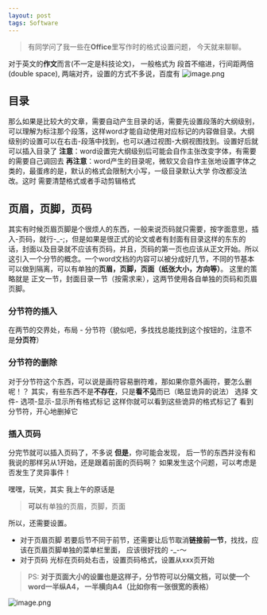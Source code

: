 ```yaml
---
layout: post
tags: Software
---
```


> 有同学问了我一些在**Office**里写作时的格式设置问题， 今天就来聊聊。

对于英文的**作文**而言(不一定是科技论文)， 一般格式为 段首不缩进，行间距两倍(double space), 两端对齐，设置的方式不多说，百度有
![image.png](http://upload-images.jianshu.io/upload_images/10532482-73f7f6bd6d294832.png)


## 目录
那么如果是比较大的文章，需要自动产生目录的话，需要先设置段落的大纲级别，可以理解为标注那个段落，这样word才能自动使用对应标记的内容做目录。大纲级别的设置可以在右击-段落中找到，也可以通过视图-大纲视图找到。设置好后就可以插入目录了
**注意**：word设置完大纲级别后可能会自作主张改变字体，有需要的需要自己调回去
**再注意**：word产生的目录呢，微软又会自作主张地设置字体之类的，最蛋疼的是，默认的格式会限制大小写，一级目录默认大学 你改都没法改。这时 需要清楚格式或者手动剪辑格式


## 页眉，页脚，页码
其实有时候页眉页脚是个很烦人的东西，一般来说页码就只需要，按字面意思，插入-页码，就行-_-;，但是如果是很正式的论文或者有封面有目录这样的东东的话，封面以及目录就不应该有页码，并且，页码的第一页也应该从正文开始。所以 这引入一个分节的概念。一个word文档的内容可以被分成好几节，不同的节基本可以做到隔离，可以有单独的**页眉，页脚，页面（纸张大小，方向等）**。
这里的策略就是 正文一节，封面目录一节（按需求来），这两节使用各自单独的页码和页眉页脚。

### 分节符的插入
在两节的交界处，布局 - 分节符（貌似吧，多找找总能找到这个按钮的，注意不是**分页符**）

### 分节符的删除
对于分节符这个东西，可以说是画符容易删符难，那如果你意外画符，要怎么删呢！？
其实，有些东西不是**不存在**，只是**看不见**而已（略显诡异的说法）
选择 文件- 选项-显示-显示所有格式标记 
这样你就可以看到这些诡异的格式标记了
看到分节符，开心地删掉它

### 插入页码
分完节就可以插入页码了，不多说
**但是**，你可能会发现， 后一节的东西并没有和我说的那样另从1开始，还是跟着前面的页码啊？
如果发生这个问题，可以考虑是否发生了灵异事件！

嘿嘿，玩笑，其实 我上午的原话是
> **可以**有单独的页眉，页脚，页面

所以，还需要设置。
- 对于页眉页脚
若要后节不同于前节，还需要让后节取消**链接前一节**，找找，应该在页眉页脚单独的菜单栏里面， 应该很好找的 -_-～
- 对于页码
光标在页码处右击，设置页码格式，设置从xxx页开始

> PS: **对于页面大小的设置也是这样子，分节符可以分隔文档，可以使一个word一半纵A4， 一半横向A4（比如你有一张很宽的表格）**

![image.png](http://upload-images.jianshu.io/upload_images/10532482-93b47b0d055fd997.png)

